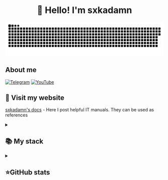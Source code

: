 <h1 align="center">👋 Hello! I'm sxkadamn </h1>

<p align="center">
 <img width="600" src="github-snake.svg" alt="snake"/>
</p>

## About me
[![Telegram](https://img.shields.io/badge/-Telegram-2CA5E0?style=flat&logo=telegram&logoColor=white)](https://tlgg.ru/sxkadamn)
[![YouTube](https://img.shields.io/badge/-YouTube-FF0000?style=flat&logo=youtube&logoColor=white)](https://www.youtube.com/@sxkadamn)


## 🙏 Visit my website
[sxkadamn's docs](https://sxkadamn.github.io/sxkadamn) - Here I post helpful IT manuals. They can be used as references

<details align="left">
  <summary><h2><b>📚 My stack</b></h2></summary>
  <p>
    <h3>Langs</h3>
    <img src="https://skillicons.dev/icons?i=dotnet,java,html,css,postgres,sqlite&perline=7" />
    <h3>Frameworks / Tools</h3>
    <img src="https://skillicons.dev/icons?i=unity,gradle,spring,githubactions,git,bootstrap&perline=7" />
    <h3>Software</h3>
    <img src="https://skillicons.dev/icons?i=visualstudio,idea,ultimate&perline=7" />
    <br>
  </p>
</details>


<details align="left">
  <summary><h2><b>⭐GitHub stats</b></h2></summary>
  <p>
   <img src="https://github-readme-stats.vercel.app/api/top-langs/?username=sxkadamn&theme=dracula&layout=compact&hide_border=true&bg_color=00000000" />
   <br>
   <img src="https://github-readme-stats.vercel.app/api?username=sxkadamn&count_private=true&show_icons=true&theme=dracula&hide_border=true&bg_color=00000000" />
  </p>
</details>
